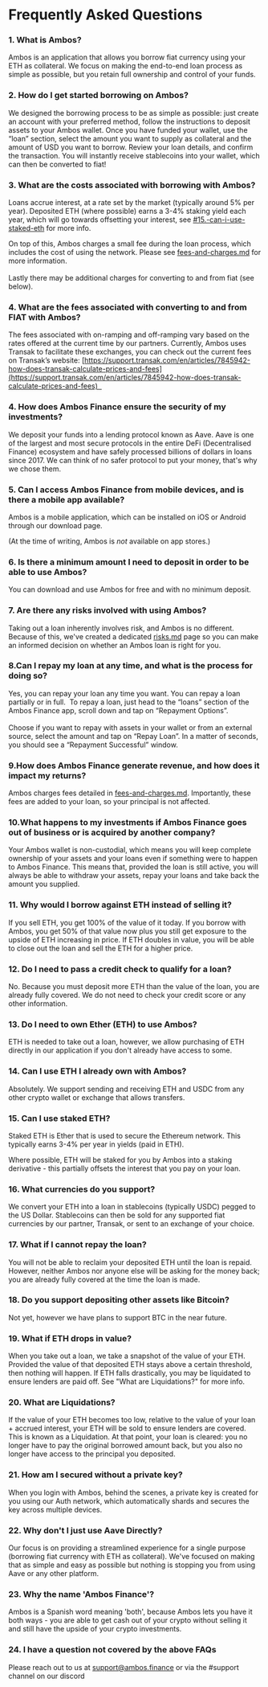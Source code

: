 # Frequently Asked Questions

### 1. What is Ambos?

Ambos is an application that allows you borrow fiat currency using your ETH as collateral. We focus on making the end-to-end loan process as simple as possible, but you retain full ownership and control of your funds.

### 2. How do I get started borrowing on Ambos?  

We designed the borrowing process to be as simple as possible: just create an account with your preferred method, follow the instructions to deposit assets to your Ambos wallet. Once you have funded your wallet, use the “loan” section, select the amount you want to supply as collateral and the amount of USD you want to borrow. Review your loan details, and confirm the transaction. You will instantly receive stablecoins into your wallet, which can then be converted to fiat!   

### 3. What are the costs associated with borrowing with Ambos?  

Loans accrue interest, at a rate set by the market (typically around 5% per year). Deposited ETH (where possible) earns a 3-4% staking yield each year, which will go towards offsetting your interest, see [#15.-can-i-use-staked-eth](frequently-asked-questions.md#15.-can-i-use-staked-eth "mention") for more info.

On top of this, Ambos charges a small fee during the loan process, which includes the cost of using the network. Please see [fees-and-charges.md](fees-and-charges.md "mention") for more information.\
\
Lastly there may be additional charges for converting to and from fiat (see below). &#x20;

### 4. What are the fees associated with converting to and from FIAT with Ambos? 

The fees associated with on-ramping and off-ramping vary based on the rates offered at the current time by our partners. Currently, Ambos uses Transak to facilitate these exchanges, you can check out the current fees on Transak’s website: [https://support.transak.com/en/articles/7845942-how-does-transak-calculate-prices-and-fees](https://support.transak.com/en/articles/7845942-how-does-transak-calculate-prices-and-fees)  

### 4. How does Ambos Finance ensure the security of my investments?  

We deposit your funds into a lending protocol known as Aave. Aave is one of the largest and most secure protocols in the entire DeFi (Decentralised Finance) ecosystem and have safely processed billions of dollars in loans since 2017. We can think of no safer protocol to put your money, that's why we chose them. 

### 5. Can I access Ambos Finance from mobile devices, and is there a mobile app available?  

Ambos is a mobile application, which can be installed on iOS or Android through our download page.&#x20;

(At the time of writing, Ambos is _not_ available on app stores.)&#x20;

### 6. Is there a minimum amount I need to deposit in order to be able to use Ambos? &#x20;

You can download and use Ambos for free and with no minimum deposit.

### 7. Are there any risks involved with using Ambos? 

Taking out a loan inherently involves risk, and Ambos is no different. Because of this, we've created a dedicated [risks.md](risks.md "mention") page so you can make an informed decision on whether an Ambos loan is right for you.

### 8.Can I repay my loan at any time, and what is the process for doing so? 

Yes, you can repay your loan any time you want. You can repay a loan partially or in full.  To repay a loan, just head to the “loans” section of the Ambos Finance app, scroll down and tap on “Repayment Options”. \
\
Choose if you want to repay with assets in your wallet or from an external source, select the amount and tap on “Repay Loan”. In a matter of seconds, you should see a “Repayment Successful” window.  

### 9.How does Ambos Finance generate revenue, and how does it impact my returns? 

Ambos charges fees detailed in [fees-and-charges.md](fees-and-charges.md "mention"). Importantly, these fees are added to your loan, so your principal is not affected.&#x20;

### 10.What happens to my investments if Ambos Finance goes out of business or is acquired by another company?  

Your Ambos wallet is non-custodial, which means you will keep complete ownership of your assets and your loans even if something were to happen to Ambos Finance. This means that, provided the loan is still active, you will always be able to withdraw your assets, repay your loans and take back the amount you supplied.

### **11. Why would I borrow against ETH instead of selling it?**

If you sell ETH, you get 100% of the value of it today. If you borrow with Ambos, you get 50% of that value now plus you still get exposure to the upside of ETH increasing in price. If ETH doubles in value, you will be able to close out the loan and sell the ETH for a higher price.

### **12. Do I need to pass a credit check to qualify for a loan?**

No. Because you must deposit more ETH than the value of the loan, you are already fully covered. We do not need to check your credit score or any other information.

### **13. Do I need to own Ether (ETH) to use Ambos?**

ETH is needed to take out a loan, however, we allow purchasing of ETH directly in our application if you don't already have access to some.

### **14. Can I use ETH I already own with Ambos?**

Absolutely. We support sending and receiving ETH and USDC from any other crypto wallet or exchange that allows transfers.

### 15. Can I use staked ETH?

Staked ETH is Ether that is used to secure the Ethereum network. This typically earns 3-4% per year in yields (paid in ETH). &#x20;

Where possible, ETH will be staked for you by Ambos into a staking derivative - this partially offsets the interest that you pay on your loan.

### **16. What currencies do you support?**

We convert your ETH into a loan in stablecoins (typically USDC) pegged to the US Dollar. Stablecoins can then be sold for any supported fiat currencies by our partner, Transak, or sent to an exchange of your choice.

### **17. What if I cannot repay the loan?**

You will not be able to reclaim your deposited ETH until the loan is repaid. However, neither Ambos nor anyone else will be asking for the money back; you are already fully covered at the time the loan is made.

### **18. Do you support depositing other assets like Bitcoin?**

Not yet, however we have plans to support BTC in the near future.

### **19. What if ETH drops in value?**

When you take out a loan, we take a snapshot of the value of your ETH. Provided the value of that deposited ETH stays above a certain threshold, then nothing will happen. If ETH falls drastically, you may be liquidated to ensure lenders are paid off. See "What are Liquidations?" for more info.

### **20. What are Liquidations?**

If the value of your ETH becomes too low, relative to the value of your loan + accrued interest, your ETH will be sold to ensure lenders are covered. This is known as a Liquidation. At that point, your loan is cleared: you no longer have to pay the original borrowed amount back, but you also no longer have access to the principal you deposited.

### **21. How am I secured without a private key?**

When you login with Ambos, behind the scenes, a private key is created for you using our Auth network, which automatically shards and secures the key across multiple devices.

### **22. Why don't I just use Aave Directly?**

Our focus is on providing a streamlined experience for a single purpose (borrowing fiat currency with ETH as collateral). We've focused on making that as simple and easy as possible but nothing is stopping you from using Aave or any other platform.

### **23. Why the name 'Ambos Finance'?**

Ambos is a Spanish word meaning 'both', because Ambos lets you have it both ways - you are able to get cash out of your crypto without selling it and still have the upside of your crypto investments.

### 24. I have a question not covered by the above FAQs

Please reach out to us at support@ambos.finance or via the #support channel on our discord

